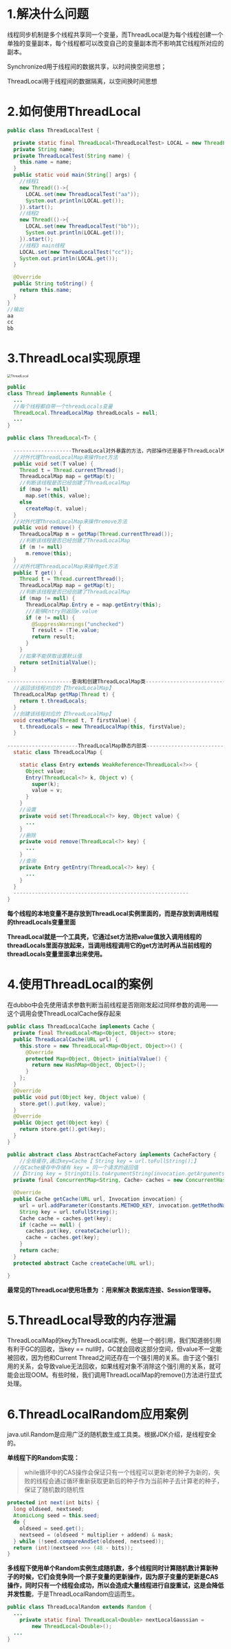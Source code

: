 # 1.解决什么问题

线程同步机制是多个线程共享同一个变量，而ThreadLocal是为每个线程创建一个单独的变量副本，每个线程都可以改变自己的变量副本而不影响其它线程所对应的副本。

Synchronized用于线程间的数据共享，以时间换空间思想；

ThreadLocal用于线程间的数据隔离，以空间换时间思想

# 2.如何使用ThreadLocal

```java
public class ThreadLocalTest {

  private static final ThreadLocal<ThreadLocalTest> LOCAL = new ThreadLocal<ThreadLocalTest>();
  private String name;
  private ThreadLocalTest(String name) {
    this.name = name;
  }
  public static void main(String[] args) {
    //线程1
    new Thread(()->{
      LOCAL.set(new ThreadLocalTest("aa"));
      System.out.println(LOCAL.get());
    }).start();
    //线程2
    new Thread(()->{
      LOCAL.set(new ThreadLocalTest("bb"));
      System.out.println(LOCAL.get());
    }).start();
    //线程3 main线程
    LOCAL.set(new ThreadLocalTest("cc"));
    System.out.println(LOCAL.get());
  }

  @Override
  public String toString() {
    return this.name;
  }
}
//输出
aa
cc
bb
```

# 3.ThreadLocal实现原理

<img src="/images/ThreadLocal.png" alt="ThreadLocal" style="zoom:50%;" />

```java
public
class Thread implements Runnable {
  ...
  //每个线程都自带一个threadLocals变量
  ThreadLocal.ThreadLocalMap threadLocals = null;
  ...
}
```

```java
public class ThreadLocal<T> {
  
  -------------------ThreadLocal对外暴露的方法，内部操作还是基于ThreadLocalMap-------------------
  //对外代理ThreadLocalMap来操作set方法
  public void set(T value) {
    Thread t = Thread.currentThread();
    ThreadLocalMap map = getMap(t);
    //判断该线程是否已经创建了ThreadLocalMap
    if (map != null)
      map.set(this, value);
    else
      createMap(t, value);
  }
  //对外代理ThreadLocalMap来操作remove方法
  public void remove() {
    ThreadLocalMap m = getMap(Thread.currentThread());
    //判断该线程是否已经创建了ThreadLocalMap
    if (m != null)
      m.remove(this);
  }
  //对外代理ThreadLocalMap来操作get方法
  public T get() {
    Thread t = Thread.currentThread();
    ThreadLocalMap map = getMap(t);
    //判断该线程是否已经创建了ThreadLocalMap
    if (map != null) {
      ThreadLocalMap.Entry e = map.getEntry(this);
      ///能够Entry则返回e.value
      if (e != null) {
        @SuppressWarnings("unchecked")
        T result = (T)e.value;
        return result;
      }
    }
    //如果不能获取设置默认值
    return setInitialValue();
  }
  
---------------------查询和创建ThreadLocalMap类------------------------------------
  //返回该线程对应的【ThreadLocalMap】
  ThreadLocalMap getMap(Thread t) {
    return t.threadLocals;
  }
  //创建该线程对应的【ThreadLocalMap】
  void createMap(Thread t, T firstValue) {
    t.threadLocals = new ThreadLocalMap(this, firstValue);
  }
  
-----------------------ThreadLocalMap静态内部类----------------------------------
  static class ThreadLocalMap {

    static class Entry extends WeakReference<ThreadLocal<?>> {
      Object value;
      Entry(ThreadLocal<?> k, Object v) {
        super(k);
        value = v;
      }
    }
    //设置
    private void set(ThreadLocal<?> key, Object value) {
      ...
    }
    //删除
    private void remove(ThreadLocal<?> key) {
      ...
    }
    //查询
    private Entry getEntry(ThreadLocal<?> key) {
      ...
    }
  }
  ---------------------------------------------------------
}
```

**每个线程的本地变量不是存放到ThreadLocal实例里面的，而是存放到调用线程的threadLocals变量里面**

**ThreadLocal就是一个工具壳，它通过set方法把value值放入调用线程的threadLocals里面存放起来，当调用线程调用它的get方法时再从当前线程的threadLocals变量里面拿出来使用。**

# 4.使用ThreadLocal的案例

在dubbo中会先使用请求参数判断当前线程是否刚刚发起过同样参数的调用——这个调用会使ThreadLocalCache保存起来

```java
public class ThreadLocalCache implements Cache {
  private final ThreadLocal<Map<Object, Object>> store;
  public ThreadLocalCache(URL url) {
    this.store = new ThreadLocal<Map<Object, Object>>() {
      @Override
      protected Map<Object, Object> initialValue() {
        return new HashMap<Object, Object>();
      }
    };
  }
  @Override
  public void put(Object key, Object value) {
    store.get().put(key, value);
  }
  @Override
  public Object get(Object key) {
    return store.get().get(key);
  }
}
```

```java
public abstract class AbstractCacheFactory implements CacheFactory {
	//全局缓存,通过key=Cache【 String key = url.toFullString();】
  //在Cache缓存中存储有 key = 同一个请求的返回值
  //【String key = StringUtils.toArgumentString(invocation.getArguments());】
  private final ConcurrentMap<String, Cache> caches = new ConcurrentHashMap<String, Cache>();

  @Override
  public Cache getCache(URL url, Invocation invocation) {
    url = url.addParameter(Constants.METHOD_KEY, invocation.getMethodName());
    String key = url.toFullString();
    Cache cache = caches.get(key);
    if (cache == null) {
      caches.put(key, createCache(url));
      cache = caches.get(key);
    }
    return cache;
  }
  protected abstract Cache createCache(URL url);

}
```

**最常见的ThreadLocal使用场景为 ：用来解决 数据库连接、Session管理等。**

# 5.ThreadLocal导致的内存泄漏

ThreadLocalMap的key为ThreadLocal实例，他是一个弱引用，我们知道弱引用有利于GC的回收，当key == null时，GC就会回收这部分空间，但value不一定能被回收，因为他和Current Thread之间还存在一个强引用的关系。由于这个强引用的关系，会导致value无法回收，如果线程对象不消除这个强引用的关系，就可能会出现OOM。有些时候，我们调用ThreadLocalMap的remove()方法进行显式处理。

# 6.ThreadLocalRandom应用案例

java.util.Random是应用广泛的随机数生成工具类。根据JDK介绍，是线程安全的。

**单线程下的Random实现：**

> while循环中的CAS操作会保证只有一个线程可以更新老的种子为新的，失败的线程会通过循环重新获取更新后的种子作为当前种子去计算老的种子，保证了随机数的随机性

```java
protected int next(int bits) {
  long oldseed, nextseed;
  AtomicLong seed = this.seed;
  do {
    oldseed = seed.get();
    nextseed = (oldseed * multiplier + addend) & mask;
  } while (!seed.compareAndSet(oldseed, nextseed));
  return (int)(nextseed >>> (48 - bits));
}
```

**多线程下使用单个Random实例生成随机数，多个线程同时计算随机数计算新种子的时候，它们会竞争同一个原子变量的更新操作，因为原子变量的更新是CAS操作，同时只有一个线程会成功，所以会造成大量线程进行自旋重试，这是会降低并发性能**，于是ThreadLocalRandom应运而生。

```java
public class ThreadLocalRandom extends Random {
  ...
	private static final ThreadLocal<Double> nextLocalGaussian =
        new ThreadLocal<Double>();
  ...
}
```

